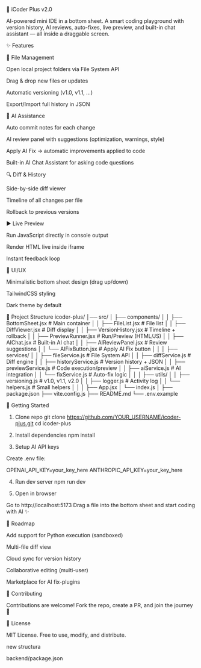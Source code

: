 🌌 iCoder Plus v2.0

AI-powered mini IDE in a bottom sheet.
A smart coding playground with version history, AI reviews, auto-fixes, live preview, and built-in chat assistant — all inside a draggable screen.

✨ Features

📂 File Management

Open local project folders via File System API

Drag & drop new files or updates

Automatic versioning (v1.0, v1.1, …)

Export/Import full history in JSON

🧠 AI Assistance

Auto commit notes for each change

AI review panel with suggestions (optimization, warnings, style)

Apply AI Fix → automatic improvements applied to code

Built-in AI Chat Assistant for asking code questions

🔍 Diff & History

Side-by-side diff viewer

Timeline of all changes per file

Rollback to previous versions

▶ Live Preview

Run JavaScript directly in console output

Render HTML live inside iframe

Instant feedback loop

🎨 UI/UX

Minimalistic bottom sheet design (drag up/down)

TailwindCSS styling

Dark theme by default

📂 Project Structure
icoder-plus/
│── src/
│   ├── components/
│   │   ├── BottomSheet.jsx        # Main container
│   │   ├── FileList.jsx           # File list
│   │   ├── DiffViewer.jsx         # Diff display
│   │   ├── VersionHistory.jsx     # Timeline + rollback
│   │   ├── PreviewRunner.jsx      # Run/Preview (HTML/JS)
│   │   ├── AIChat.jsx             # Built-in AI chat
│   │   ├── AIReviewPanel.jsx      # Review suggestions
│   │   └── AIFixButton.jsx        # Apply AI Fix button
│   │
│   ├── services/
│   │   ├── fileService.js         # File System API
│   │   ├── diffService.js         # Diff engine
│   │   ├── historyService.js      # Version history + JSON
│   │   ├── previewService.js      # Code execution/preview
│   │   ├── aiService.js           # AI integration
│   │   └── fixService.js          # Auto-fix logic
│   │
│   ├── utils/
│   │   ├── versioning.js          # v1.0, v1.1, v2.0
│   │   ├── logger.js              # Activity log
│   │   └── helpers.js             # Small helpers
│   │
│   ├── App.jsx
│   └── index.js
│
├── package.json
├── vite.config.js
├── README.md
└── .env.example

🚀 Getting Started
1. Clone repo
git clone https://github.com/YOUR_USERNAME/icoder-plus.git
cd icoder-plus

2. Install dependencies
npm install

3. Setup AI API keys

Create .env file:

OPENAI_API_KEY=your_key_here
ANTHROPIC_API_KEY=your_key_here

4. Run dev server
npm run dev

5. Open in browser

Go to http://localhost:5173
Drag a file into the bottom sheet and start coding with AI ✨

🧩 Roadmap

 Add support for Python execution (sandboxed)

 Multi-file diff view

 Cloud sync for version history

 Collaborative editing (multi-user)

 Marketplace for AI fix-plugins

🤝 Contributing

Contributions are welcome! Fork the repo, create a PR, and join the journey 🚀

📜 License

MIT License. Free to use, modify, and distribute.

new structura

backend/package.json
